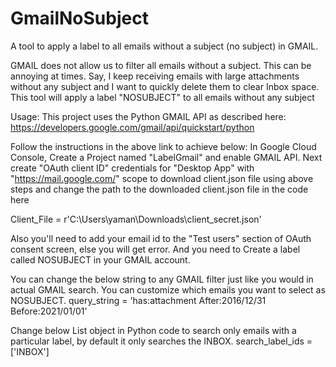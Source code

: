 # GmailNoSubject
A tool to apply a label to all emails without a subject (no subject) in GMAIL.

GMAIL does not allow us to filter all emails without a subject. This can be annoying at times. Say, I keep receiving emails with large attachments without any subject and I want to quickly delete them to clear Inbox space.
This tool will apply a label "NOSUBJECT" to all emails without any subject 

Usage:
This project uses the Python GMAIL API as described here:
https://developers.google.com/gmail/api/quickstart/python

Follow the instructions in the above link to achieve below:
In Google Cloud Console, Create a Project named "LabelGmail" and enable GMAIL API.
Next create "OAuth client ID" credentials for "Desktop App" with "https://mail.google.com/" scope to download client.json file using above steps and change the path to the downloaded client.json file in the code here

Client_File = r'C:\Users\yaman\Downloads\client_secret.json'

Also you'll need to add your email id to the "Test users" section of OAuth consent screen, else you will get error.
And you need to Create a label called NOSUBJECT in your GMAIL account.

You can change the below string to any GMAIL filter just like you would in actual GMAIL search. You can customize which emails you want to select as NOSUBJECT.
query_string = 'has:attachment After:2016/12/31 Before:2021/01/01'

Change below List object in Python code to search only emails with a particular label, by default it only searches the INBOX.
search_label_ids = ['INBOX']
